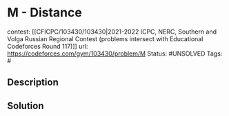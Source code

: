 # M - Distance

contest: [[CFICPC/103430/103430|2021-2022 ICPC, NERC, Southern and Volga Russian Regional Contest (problems intersect with Educational Codeforces Round 117)]]
url: https://codeforces.com/gym/103430/problem/M
Status: #UNSOLVED
Tags: #

## Description

## Solution

